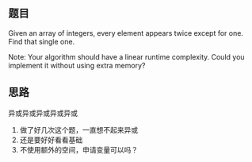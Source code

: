 ## 题目
Given an array of integers, every element appears twice except for one. Find that single one.

Note:
Your algorithm should have a linear runtime complexity. Could you implement it without using extra memory?

## 思路
异或异或异或异或异或
1. 做了好几次这个题，一直想不起来异或
2. 还是要好好看看基础
3. 不使用额外的空间，申请变量可以吗？
